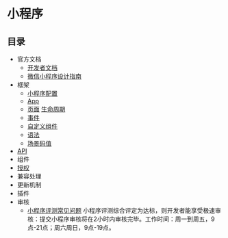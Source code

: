 # 小程序
## 目录
* 官方文档
  * [开发者文档](https://developers.weixin.qq.com/miniprogram/dev/index.html?t=19031317)
  * [微信小程序设计指南](https://developers.weixin.qq.com/miniprogram/design/index.html)
* 框架
  * [小程序配置](content/framework/config.md)
  * [App](content/framework/app.md)
  * [页面](content/framework/page.md) [生命周期](content/framework/life-cycle.md)
  * [事件](content/framework/event.md)
  * [自定义组件](content/framework/component.md)
  * [语法](content/framework/grammar.md)
  * [场景码值](content/framework/scene-list.md)
* [API](content/api.md)
* 组件
* [授权](content/authorize.md)
* 兼容处理
* 更新机制
* 插件
* 审核
  * [小程序评测常见问题](http://kf.qq.com/faq/190108BJnmUN190108RrEnqE.html) 小程序评测综合评定为达标，则开发者能享受极速审核：提交小程序审核将在2小时内审核完毕。工作时间：周一到周五，9点-21点；周六周日，9点-19点。